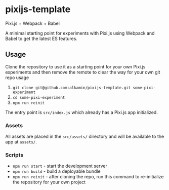 # pixijs-template
Pixi.js + Webpack + Babel

A minimal starting point for experiments with Pixi.js using Webpack and Babel to get the latest ES features.

## Usage

Clone the repository to use it as a starting point for your own Pixi.js experiments and then remove the remote to clear the way for your own git repo usage

1) `git clone git@github.com:alkamin/pixijs-template.git some-pixi-experiment`
2) `cd some-pixi-experiment`
3) `npm run reinit`

The entry point is `src/index.js` which already has a Pixi.js app initialized.

### Assets

All assets are placed in the `src/assets/` directory and will be available to the app at `assets/`.

### Scripts

* `npm run start` - start the development server
* `npm run build` - build a deployable bundle
* `npm run reinit` - after cloning the repo, run this command to re-initialize the repository for your own project
